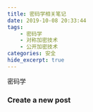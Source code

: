 ```yaml
---
title: 密码学相关笔记
date: 2019-10-08 20:33:44
tags: 
    - 密码学
    - 对称加密技术
    - 公开加密技术
categories: 安全
hide_excerpt: true
---
```

密码学
<!-- more -->
### Create a new post